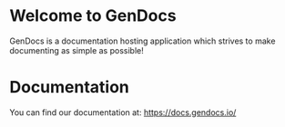 # Welcome to GenDocs

GenDocs is a documentation hosting application which strives to make documenting as simple as possible!

# Documentation

You can find our documentation at: https://docs.gendocs.io/
